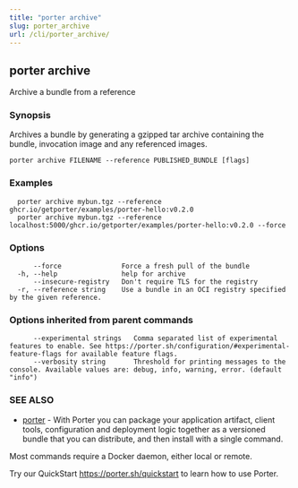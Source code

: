```yaml
---
title: "porter archive"
slug: porter_archive
url: /cli/porter_archive/
---
```

## porter archive

Archive a bundle from a reference

### Synopsis

Archives a bundle by generating a gzipped tar archive containing the bundle, invocation image and any referenced images.

```
porter archive FILENAME --reference PUBLISHED_BUNDLE [flags]
```

### Examples

```
  porter archive mybun.tgz --reference ghcr.io/getporter/examples/porter-hello:v0.2.0
  porter archive mybun.tgz --reference localhost:5000/ghcr.io/getporter/examples/porter-hello:v0.2.0 --force

```

### Options

```
      --force               Force a fresh pull of the bundle
  -h, --help                help for archive
      --insecure-registry   Don't require TLS for the registry
  -r, --reference string    Use a bundle in an OCI registry specified by the given reference.
```

### Options inherited from parent commands

```
      --experimental strings   Comma separated list of experimental features to enable. See https://porter.sh/configuration/#experimental-feature-flags for available feature flags.
      --verbosity string       Threshold for printing messages to the console. Available values are: debug, info, warning, error. (default "info")
```

### SEE ALSO

* [porter](/cli/porter/)	 - With Porter you can package your application artifact, client tools, configuration and deployment logic together as a versioned bundle that you can distribute, and then install with a single command.

Most commands require a Docker daemon, either local or remote.

Try our QuickStart https://porter.sh/quickstart to learn how to use Porter.


